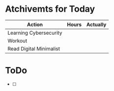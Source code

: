 # Atchivemts for Today
| Action                  | Hours | Actually |
| ----------------------- | ----- | -------- |
| Learning Cybersecurity  |       |          |
| Workout                 |       |          |
| Read Digital Minimalist |       |          |

# ToDo
- [ ] 